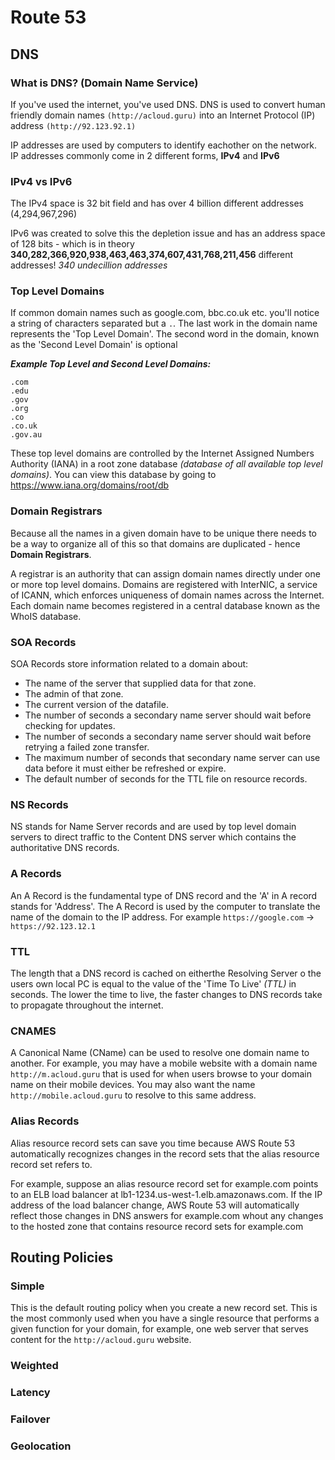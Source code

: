 # Route 53

## DNS

### What is DNS? (Domain Name Service)

If you've used the internet, you've used DNS. DNS is used to convert human friendly domain names `(http://acloud.guru)` into an Internet Protocol (IP) address `(http://92.123.92.1)`

IP addresses are used by computers to identify eachother on the network. IP addresses commonly come in 2 different forms, **IPv4** and **IPv6**

### IPv4 vs IPv6

The IPv4 space is 32 bit field and has over 4 billion different addresses (4,294,967,296)

IPv6 was created to solve this the depletion issue and has an address space of 128 bits - which is in theory **340,282,366,920,938,463,463,374,607,431,768,211,456** different addresses! _340 undecillion addresses_

### Top Level Domains

If common domain names such as google.com, bbc.co.uk etc. you'll notice a string of characters separated but a `.`. The last work in the domain name represents the 'Top Level Domain'. The second word in the domain, known as the 'Second Level Domain' is optional

**_Example Top Level and Second Level Domains:_**

```
.com
.edu
.gov
.org
.co
.co.uk
.gov.au
```

These top level domains are controlled by the Internet Assigned Numbers Authority (IANA) in a root zone database _(database of all available top level domains)_. You can view this database by going to https://www.iana.org/domains/root/db

### Domain Registrars

Because all the names in a given domain have to be unique there needs to be a way to organize all of this so that domains are duplicated - hence **Domain Registrars**.

A registrar is an authority that can assign domain names directly under one or more top level domains. Domains are registered with InterNIC, a service of ICANN, which enforces uniqueness of domain names across the Internet. Each domain name becomes registered in a central database known as the WhoIS database.

### SOA Records

SOA Records store information related to a domain about:

- The name of the server that supplied data for that zone.
- The admin of that zone.
- The current version of the datafile.
- The number of seconds a secondary name server should wait before checking for updates.
- The number of seconds a secondary name server should wait before retrying a failed zone transfer.
- The maximum number of seconds that secondary name server can use data before it must either be refreshed or expire.
- The default number of seconds for the TTL file on resource records.

### NS Records

NS stands for Name Server records and are used by top level domain servers to direct traffic to the Content DNS server which contains the authoritative DNS records.

### A Records

An A Record is the fundamental type of DNS record and the 'A' in A record stands for 'Address'. The A Record is used by the computer to translate the name of the domain to the IP address. For example `https://google.com` -> `https://92.123.12.1`

### TTL

The length that a DNS record is cached on eitherthe Resolving Server o the users own local PC is equal to the value of the 'Time To Live' _(TTL)_ in seconds. The lower the time to live, the faster changes to DNS records take to propagate throughout the internet. 

### CNAMES

A Canonical Name (CName) can be used to resolve one domain name to another. For example, you may have a mobile website with a domain name `http://m.acloud.guru` that is used for when users browse to your domain name on their mobile devices. You may also want the name `http://mobile.acloud.guru` to resolve to this same address.

### Alias Records

Alias resource record sets can save you time because AWS Route 53 automatically recognizes changes in the record sets that the alias resource record set refers to.

For example, suppose an alias resource record set for example.com points to an ELB load balancer at lb1-1234.us-west-1.elb.amazonaws.com. If the IP address of the load balancer change, AWS Route 53 will automatically reflect those changes in DNS answers for example.com whout any changes to the hosted zone that contains resource record sets for example.com


## Routing Policies

### Simple

This is the default routing policy when you create a new record set. This is the most commonly used when you have a single resource that performs a given function for your domain, for example, one web server that serves content for the `http://acloud.guru` website.

### Weighted

### Latency

### Failover

### Geolocation
